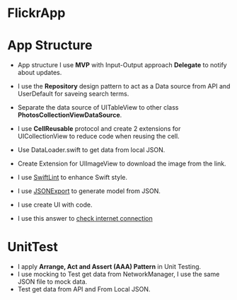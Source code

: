 # FlickrApp
# App Structure


* App structure I use **MVP** with Input-Output approach **Delegate** to notify about updates.

* I use the **Repository** design pattern to act as a Data source from API and UserDefault for saveing search terms.

* Separate the data source of UITableView to other class **PhotosCollectionViewDataSource**.

* I use **CellReusable** protocol and create 2 extensions for UICollectionView to reduce code when reusing the cell.

* Use DataLoader.swift to get data from local JSON.

* Create Extension for UIImageView to download the image from the link.

* I use [SwiftLint](https://github.com/realm/SwiftLint) to enhance Swift style.

* I use [JSONExport](https://github.com/Ahmed-Ali/JSONExport) to generate model from JSON.

* I use create UI with code.

* I use  this answer to [check internet connection](https://stackoverflow.com/questions/39558868/check-internet-connection-ios-10/52998897#52998897)


# UnitTest
* I apply  **Arrange, Act and Assert (AAA) Pattern** in Unit Testing.
* I use mocking to Test get data from  NetworkManager, I use the same JSON file to mock data.
* Test get data from API and From Local JSON.
